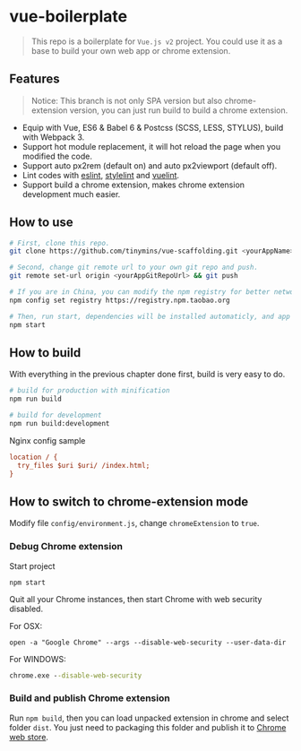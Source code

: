 # vue-boilerplate

> This repo is a boilerplate for `Vue.js v2` project. You could use it as a base to build your own web app or chrome extension.

## Features

> Notice: This branch is not only SPA version but also chrome-extension version, you can just run build to build a chrome extension.
  * Equip with Vue, ES6 & Babel 6 & Postcss (SCSS, LESS, STYLUS), build with Webpack 3.
  * Support hot module replacement, it will hot reload the page when you modified the code.
  * Support auto px2rem (default on) and auto px2viewport (default off).
  * Lint codes with [eslint](https://github.com/eslint/eslint), [stylelint](https://github.com/stylelint/stylelint) and [vuelint](https://github.com/vuejs/eslint-plugin-vue).
  * Support build a chrome extension, makes chrome extension development much easier.

## How to use

  ```bash
  # First, clone this repo.
  git clone https://github.com/tinymins/vue-scaffolding.git <yourAppName> && cd <yourAppName>

  # Second, change git remote url to your own git repo and push.
  git remote set-url origin <yourAppGitRepoUrl> && git push

  # If you are in China, you can modify the npm registry for better network speed
  npm config set registry https://registry.npm.taobao.org

  # Then, run start, dependencies will be installed automaticly, and app will be launched.
  npm start
  ```

## How to build

  With everything in the previous chapter done first, build is very easy to do.

  ``` bash
  # build for production with minification
  npm run build

  # build for development
  npm run build:development
  ```

  Nginx config sample

  ```ini
  location / {
    try_files $uri $uri/ /index.html;
  }
  ```

## How to switch to chrome-extension mode

  Modify file `config/environment.js`, change `chromeExtension` to `true`.

### Debug Chrome extension

  Start project

  ```shell
  npm start
  ```

  Quit all your Chrome instances, then start Chrome with web security disabled.

  For OSX:

  ```shell
  open -a "Google Chrome" --args --disable-web-security --user-data-dir
  ```

  For WINDOWS:

  ```bat
  chrome.exe --disable-web-security
  ```

### Build and publish Chrome extension

  Run `npm build`, then you can load unpacked extension in chrome and select folder `dist`. You just need to packaging this folder and publish it to [Chrome web store](https://chrome.google.com/webstore/developer/dashboard).
